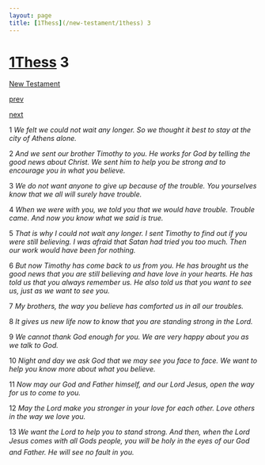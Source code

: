 ```yaml
---
layout: page
title: [1Thess](/new-testament/1thess) 3
---
```


# [1Thess](/new-testament/1thess) 3

[New Testament](/new-testament)


[prev](/new-testament/1thess/1thess-2.html)


[next](/new-testament/1thess/1thess-4.html)

1 _We felt we could not wait any longer. So we thought it best to stay at the city of Athens alone._

2 _And we sent our brother Timothy to you. He works for God by telling the good news about Christ. We sent him to help you be strong and to encourage you in what you believe._

3 _We do not want anyone to give up because of the trouble. You yourselves know that we all will surely have trouble._

4 _When we were with you, we told you that we would have trouble. Trouble came. And now you know what we said is true._

5 _That is why I could not wait any longer. I sent Timothy to find out if you were still believing. I was afraid that Satan had tried you too much. Then our work would have been for nothing._

6 _But now Timothy has come back to us from you. He has brought us the good news that you are still believing and have love in your hearts. He has told us that you always remember us. He also told us that you want to see us, just as we want to see you._

7 _My brothers, the way you believe has comforted us in all our troubles._

8 _It gives us new life now to know that you are standing strong in the Lord._

9 _We cannot thank God enough for you. We are very happy about you as we talk to God._

10 _Night and day we ask God that we may see you face to face. We want to help you know more about what you believe._

11 _Now may our God and Father himself, and our Lord Jesus, open the way for us to come to you._

12 _May the Lord make you stronger in your love for each other. Love others in the way we love you._

13 _We want the Lord to help you to stand strong. And then, when the Lord Jesus comes with all Gods people, you will be holy in the eyes of our God and Father. He will see no fault in you._

